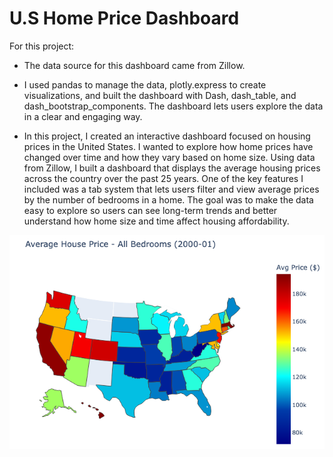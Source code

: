 # U.S Home Price Dashboard


For this project:

 - The data source for this dashboard came from Zillow.

 - I used pandas to manage the data, plotly.express to create visualizations, and built the dashboard with Dash, dash_table, and dash_bootstrap_components. The dashboard lets users explore the data in a clear and engaging way.

 - In this project, I created an interactive dashboard focused on housing prices in the United States. I wanted to explore how home prices have changed over time and how they vary based on home size. Using data from Zillow, I built a dashboard that displays the average housing prices across the country over the past 25 years. One of the key features I included was a tab system that lets users filter and view average prices by the number of bedrooms in a home. The goal was to make the data easy to explore so users can see long-term trends and better understand how home size and time affect housing affordability.

 <img src="newplot.png"  alt="2" >
